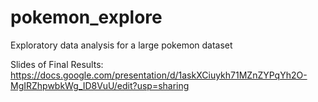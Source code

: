 # pokemon_explore
Exploratory data analysis for a large pokemon dataset

Slides of Final Results: https://docs.google.com/presentation/d/1askXCiuykh71MZnZYPqYh2O-MgIRZhpwbkWg_ID8VuU/edit?usp=sharing
